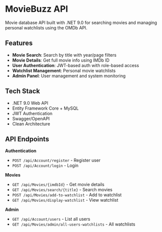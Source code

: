 # MovieBuzz API

Movie database API built with .NET 9.0 for searching movies and managing personal watchlists using the OMDb API.

## Features

- **Movie Search**: Search by title with year/page filters
- **Movie Details**: Get full movie info using IMDb ID
- **User Authentication**: JWT-based auth with role-based access
- **Watchlist Management**: Personal movie watchlists
- **Admin Panel**: User management and system monitoring

## Tech Stack

- .NET 9.0 Web API
- Entity Framework Core + MySQL
- JWT Authentication
- Swagger/OpenAPI
- Clean Architecture

## API Endpoints

**Authentication**
- `POST /api/Account/register` - Register user
- `POST /api/Account/login` - Login

**Movies**
- `GET /api/Movies/{imdbId}` - Get movie details
- `GET /api/Movies/search/{title}` - Search movies
- `POST /api/Movies/add-to-watchlist` - Add to watchlist
- `GET /api/Movies/display-watchlist` - View watchlist

**Admin**
- `GET /api/Account/users` - List all users
- `GET /api/Movies/admin/all-users-watchlists` - All watchlists